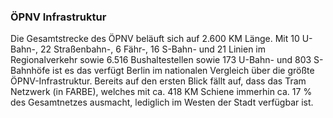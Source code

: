 ### ÖPNV Infrastruktur
Die Gesamtstrecke des ÖPNV beläuft sich auf 2.600 KM Länge. Mit 10 U-Bahn-, 22 Straßenbahn-, 6 Fähr-, 16 S-Bahn-
und 21 Linien im Regionalverkehr sowie 6.516 Bushaltestellen sowie 173 U-Bahn- und 803 S-Bahnhöfe ist es das verfügt 
Berlin im nationalen Vergleich über die größte ÖPNV-Infrastruktur. Bereits auf den ersten Blick fällt auf, dass das 
Tram Netzwerk (in FARBE), welches mit ca. 418 KM Schiene immerhin ca. 17 % des Gesamtnetzes ausmacht, lediglich im Westen der Stadt 
verfügbar ist.